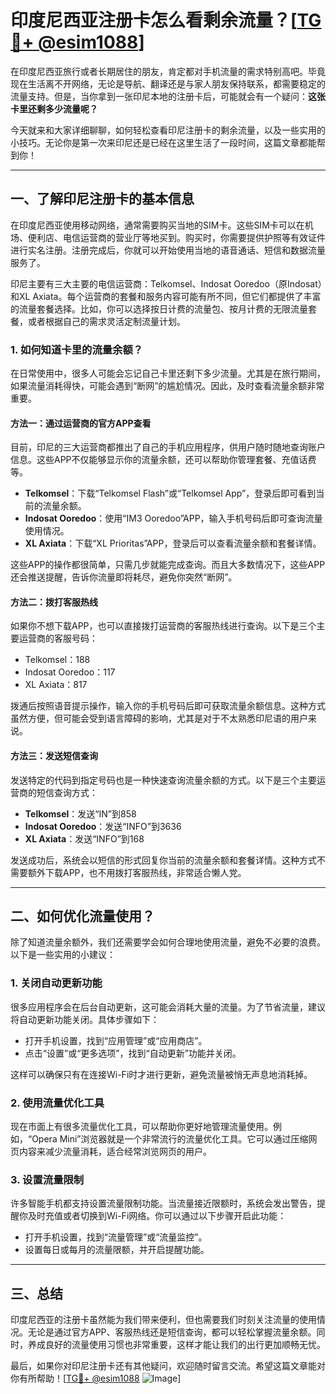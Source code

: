 # 印度尼西亚注册卡怎么看剩余流量？[[TG💪+ @esim1088](https://t.me/s/esim1088)]

在印度尼西亚旅行或者长期居住的朋友，肯定都对手机流量的需求特别高吧。毕竟现在生活离不开网络，无论是导航、翻译还是与家人朋友保持联系，都需要稳定的流量支持。但是，当你拿到一张印尼本地的注册卡后，可能就会有一个疑问：**这张卡里还剩多少流量呢？**  

今天就来和大家详细聊聊，如何轻松查看印尼注册卡的剩余流量，以及一些实用的小技巧。无论你是第一次来印尼还是已经在这里生活了一段时间，这篇文章都能帮到你！

---

## 一、了解印尼注册卡的基本信息

在印度尼西亚使用移动网络，通常需要购买当地的SIM卡。这些SIM卡可以在机场、便利店、电信运营商的营业厅等地买到。购买时，你需要提供护照等有效证件进行实名注册。注册完成后，你就可以开始使用当地的语音通话、短信和数据流量服务了。

印尼主要有三大主要的电信运营商：Telkomsel、Indosat Ooredoo（原Indosat）和XL Axiata。每个运营商的套餐和服务内容可能有所不同，但它们都提供了丰富的流量套餐选择。比如，你可以选择按日计费的流量包、按月计费的无限流量套餐，或者根据自己的需求灵活定制流量计划。

### 1. 如何知道卡里的流量余额？

在日常使用中，很多人可能会忘记自己卡里还剩下多少流量。尤其是在旅行期间，如果流量消耗得快，可能会遇到“断网”的尴尬情况。因此，及时查看流量余额非常重要。

#### 方法一：通过运营商的官方APP查看

目前，印尼的三大运营商都推出了自己的手机应用程序，供用户随时随地查询账户信息。这些APP不仅能够显示你的流量余额，还可以帮助你管理套餐、充值话费等。

- **Telkomsel**：下载“Telkomsel Flash”或“Telkomsel App”，登录后即可看到当前的流量余额。
- **Indosat Ooredoo**：使用“IM3 Ooredoo”APP，输入手机号码后即可查询流量使用情况。
- **XL Axiata**：下载“XL Prioritas”APP，登录后可以查看流量余额和套餐详情。

这些APP的操作都很简单，只需几步就能完成查询。而且大多数情况下，这些APP还会推送提醒，告诉你流量即将耗尽，避免你突然“断网”。

#### 方法二：拨打客服热线

如果你不想下载APP，也可以直接拨打运营商的客服热线进行查询。以下是三个主要运营商的客服号码：

- Telkomsel：188  
- Indosat Ooredoo：117  
- XL Axiata：817  

拨通后按照语音提示操作，输入你的手机号码后即可获取流量余额信息。这种方式虽然方便，但可能会受到语言障碍的影响，尤其是对于不太熟悉印尼语的用户来说。

#### 方法三：发送短信查询

发送特定的代码到指定号码也是一种快速查询流量余额的方式。以下是三个主要运营商的短信查询方式：

- **Telkomsel**：发送“IN”到858  
- **Indosat Ooredoo**：发送“INFO”到3636  
- **XL Axiata**：发送“INFO”到168  

发送成功后，系统会以短信的形式回复你当前的流量余额和套餐详情。这种方式不需要额外下载APP，也不用拨打客服热线，非常适合懒人党。

---

## 二、如何优化流量使用？

除了知道流量余额外，我们还需要学会如何合理地使用流量，避免不必要的浪费。以下是一些实用的小建议：

### 1. 关闭自动更新功能

很多应用程序会在后台自动更新，这可能会消耗大量的流量。为了节省流量，建议将自动更新功能关闭。具体步骤如下：

- 打开手机设置，找到“应用管理”或“应用商店”。
- 点击“设置”或“更多选项”，找到“自动更新”功能并关闭。

这样可以确保只有在连接Wi-Fi时才进行更新，避免流量被悄无声息地消耗掉。

### 2. 使用流量优化工具

现在市面上有很多流量优化工具，可以帮助你更好地管理流量使用。例如，“Opera Mini”浏览器就是一个非常流行的流量优化工具。它可以通过压缩网页内容来减少流量消耗，适合经常浏览网页的用户。

### 3. 设置流量限制

许多智能手机都支持设置流量限制功能。当流量接近限额时，系统会发出警告，提醒你及时充值或者切换到Wi-Fi网络。你可以通过以下步骤开启此功能：

- 打开手机设置，找到“流量管理”或“流量监控”。
- 设置每日或每月的流量限额，并开启提醒功能。

---

## 三、总结

印度尼西亚的注册卡虽然能为我们带来便利，但也需要我们时刻关注流量的使用情况。无论是通过官方APP、客服热线还是短信查询，都可以轻松掌握流量余额。同时，养成良好的流量使用习惯也非常重要，这样才能让我们的出行更加顺畅无忧。

最后，如果你对印尼注册卡还有其他疑问，欢迎随时留言交流。希望这篇文章能对你有所帮助！[[TG💪+ @esim1088](https://t.me/s/esim1088) ![Image](https://i.postimg.cc/4NQfJmqS/Snipaste-2025-05-13-00-14-12.png)]